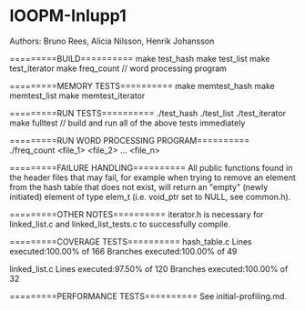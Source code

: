 # IOOPM-Inlupp1

Authors: Bruno Rees, Alicia Nilsson, Henrik Johansson

=========BUILD==========
make test_hash
make test_list
make test_iterator
make freq_count // word processing program

=========MEMORY TESTS==========
make memtest_hash
make memtest_list
make memtest_iterator

=========RUN TESTS==========
./test_hash
./test_list
./test_iterator
make fulltest // build and run all of the above tests immediately

=========RUN WORD PROCESSING PROGRAM==========
./freq_count <file_1> <file_2> ... <file_n>

=========FAILURE HANDLING==========
All public functions found in the header files that may fail, for example when trying to remove an element from the hash table that does not exist, will return an "empty" (newly initiated) element of type elem_t (i.e. void_ptr set to NULL, see common.h).

=========OTHER NOTES==========
iterator.h is necessary for linked_list.c and linked_list_tests.c to successfully compile.

=========COVERAGE TESTS==========
hash_table.c
Lines executed:100.00% of 166
Branches executed:100.00% of 49

linked_list.c
Lines executed:97.50% of 120
Branches executed:100.00% of 32

=========PERFORMANCE TESTS==========
See initial-profiling.md.
